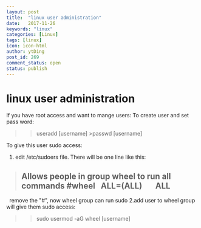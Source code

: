 ```yaml
---
layout: post
title:  "linux user administration"
date:   2017-11-26
keywords: "linux"
categories: [Linux]
tags: [linux]
icon: icon-html
author: ytDing
post_id: 269
comment_status: open
status: publish
---
```




# linux user administration

If you have root access and want to mange users: To create user and set pass word: 

> >useradd [username] >passwd [username]

To give this user sudo access: 

  1. edit /etc/sudoers file. There will be one line like this:

> ## Allows people in group wheel to run all commands #wheel   ALL=(ALL)       ALL

  remove the "#", now wheel group can run sudo 2.add user to wheel group will give them sudo access: 

> > sudo usermod -aG wheel [username]
